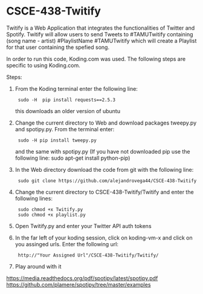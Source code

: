 # CSCE-438-Twitify

Twitify is a Web Application that integrates the functionalities of Twitter and Spotify.
Twitify will allow users to send Tweets to #TAMUTwitify containing (song name - artist) #PlaylistName #TAMUTwitify which will create a Playlist for that user containing the spefied song. 


In order to run this code, Koding.com was used. The following steps are specific to using Koding.com.

Steps:

1) From the Koding terminal enter the following line:
 
		sudo -H  pip install requests==2.5.3 
		
   this downloads an older version of ubuntu

2) Change the current directory to Web and download packages tweepy.py and spotipy.py. From the terminal enter: 

		sudo -H pip install tweepy.py 
   
   and the same with spotipy.py (If you have not downloaded pip use the following line: sudo apt-get install python-pip)
   
3) In the Web directory download the code from git with the following line: 

		sudo git clone https://github.com/alejandrovega44/CSCE-438-Twitify
		
4) Change the current directory to CSCE-438-Twitify/Twitify and enter the following lines:

		sudo chmod +x Twitify.py 
		sudo chmod +x playlist.py 
	
5) Open Twitify.py and enter your Twitter API auth tokens 

6) In the far left of your koding session, click on koding-vm-x and click on you assinged urls. Enter the following url:
			
		http://"Your Assigned Url"/CSCE-438-Twitify/Twitify/

6) Play around with it



https://media.readthedocs.org/pdf/spotipy/latest/spotipy.pdf
https://github.com/plamere/spotipy/tree/master/examples
